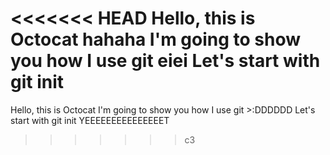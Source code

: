 <<<<<<< HEAD
Hello, this is Octocat hahaha
I'm going to show you how I use git eiei
Let's start with git init
=======
Hello, this is Octocat
I'm going to show you how I use git >:DDDDDD
Let's start with git init YEEEEEEEEEEEEEEET
>>>>>>> c3
